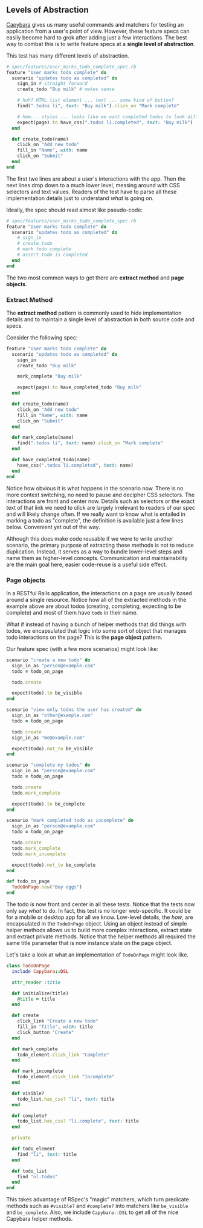 ## Levels of Abstraction

[Capybara][capybara] gives us many useful commands and matchers for testing an
application from a user's point of view. However, these feature specs can easily
become hard to grok after adding just a few interactions. The best way to combat
this is to write feature specs at a **single level of abstraction**.

[capybara]: https://github.com/jnicklas/capybara

This test has many different levels of abstraction.

```ruby
# spec/features/user_marks_todo_complete_spec.rb
feature "User marks todo complete" do
  scenario "updates todo as completed" do
    sign_in # straight forward
    create_todo "Buy milk" # makes sense

    # huh? HTML list element ... text ... some kind of button?
    find(".todos li", text: "Buy milk").click_on "Mark complete"

    # hmm... styles ... looks like we want completed todos to look different?
    expect(page).to have_css(".todos li.completed", text: "Buy milk")
  end

  def create_todo(name)
    click_on "Add new todo"
    fill_in "Name", with: name
    click_on "Submit"
  end
end
```

The first two lines are about a user's interactions with the app. Then the next
lines drop down to a much lower level, messing around with CSS selectors and
text values. Readers of the test have to parse all these implementation details
just to understand _what_ is going on.

Ideally, the spec should read almost like pseudo-code:

```ruby
# spec/features/user_marks_todo_complete_spec.rb
feature "User marks todo complete" do
  scenario "updates todo as completed" do
    # sign_in
    # create_todo
    # mark todo complete
    # assert todo is completed
  end
end
```

The two most common ways to get there are **extract method** and **page
objects**.

### Extract Method

The **extract method** pattern is commonly used to hide implementation details
and to maintain a single level of abstraction in both source code and specs.

Consider the following spec:

```ruby
feature "User marks todo complete" do
  scenario "updates todo as completed" do
    sign_in
    create_todo "Buy milk"

    mark_complete "Buy milk"

    expect(page).to have_completed_todo "Buy milk"
  end

  def create_todo(name)
    click_on "Add new todo"
    fill_in "Name", with: name
    click_on "Submit"
  end

  def mark_complete(name)
    find(".todos li", text: name).click_on "Mark complete"
  end

  def have_completed_todo(name)
    have_css(".todos li.completed", text: name)
  end
end
```

Notice how obvious it is what happens in the scenario now. There is no more
context switching, no need to pause and decipher CSS selectors. The interactions
are front and center now. Details such as selectors or the exact text of that
link we need to click are largely irrelevant to readers of our spec and will
likely change often. If we really want to know what is entailed in marking a
todo as "complete", the definition is available just a few lines below.
Convenient yet out of the way.

Although this does make code reusable if we were to write another scenario, the
primary purpose of extracting these methods is not to reduce duplication.
Instead, it serves as a way to bundle lower-level steps and name them as
higher-level concepts. Communication and maintainability are the main goal here,
easier code-reuse is a useful side effect.

### Page objects

In a RESTful Rails application, the interactions on a page are usually based
around a single resource. Notice how all of the extracted methods in the example
above are about todos (creating, completing, expecting to be complete) and most
of them have `todo` in their name.

What if instead of having a bunch of helper methods that did things with todos,
we encapsulated that logic into some sort of object that manages todo
interactions on the page? This is the **page object** pattern.

Our feature spec (with a few more scenarios) might look like:

```ruby
scenario "create a new todo" do
  sign_in_as "person@example.com"
  todo = todo_on_page

  todo.create

  expect(todo).to be_visible
end

scenario "view only todos the user has created" do
  sign_in_as "other@example.com"
  todo = todo_on_page

  todo.create
  sign_in_as "me@example.com"

  expect(todo).not_to be_visible
end

scenario "complete my todos" do
  sign_in_as "person@example.com"
  todo = todo_on_page

  todo.create
  todo.mark_complete

  expect(todo).to be_complete
end

scenario "mark completed todo as incomplete" do
  sign_in_as "person@example.com"
  todo = todo_on_page

  todo.create
  todo.mark_complete
  todo.mark_incomplete

  expect(todo).not_to be_complete
end

def todo_on_page
  TodoOnPage.new("Buy eggs")
end
```

The todo is now front and center in all these tests. Notice that the tests now
only say _what_ to do. In fact, this test is no longer web-specific. It could be
for a mobile or desktop app for all we know. Low-level details, the _how_, are
encapsulated in the `TodoOnPage` object. Using an object instead of simple
helper methods allows us to build more complex interactions, extract state and
extract private methods. Notice that the helper methods all required the same
title parameter that is now instance state on the page object.

Let's take a look at what an implementation of `TodoOnPage` might look like.

```ruby
class TodoOnPage
  include Capybara::DSL

  attr_reader :title

  def initialize(title)
    @title = title
  end

  def create
    click_link "Create a new todo"
    fill_in "Title", with: title
    click_button "Create"
  end

  def mark_complete
    todo_element.click_link "Complete"
  end

  def mark_incomplete
    todo_element.click_link "Incomplete"
  end

  def visible?
    todo_list.has_css? "li", text: title
  end

  def complete?
    todo_list.has_css? "li.complete", text: title
  end

  private

  def todo_element
    find "li", text: title
  end

  def todo_list
    find "ol.todos"
  end
end
```

This takes advantage of RSpec's "magic" matchers, which turn predicate methods
such as `#visible?` and `#complete?` into matchers like `be_visible` and
`be_complete`. Also, we include `Capybara::DSL` to get all of the nice Capybara
helper methods.
